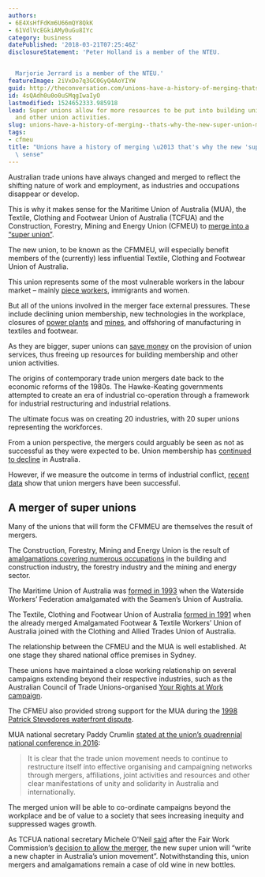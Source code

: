 ```yaml
---
authors:
- 6E4XsHfFdKm6U66mQY8QkK
- 61VdlVcEGkiAMy0uGu8IYc
category: business
datePublished: '2018-03-21T07:25:46Z'
disclosureStatement: 'Peter Holland is a member of the NTEU.


  Marjorie Jerrard is a member of the NTEU.'
featureImage: 2iVxDo7q3GC0GyQ4AoYIYW
guid: http://theconversation.com/unions-have-a-history-of-merging-thats-why-the-new-super-union-makes-sense-93077
id: 4sQAdh0u0o0uSMqgIwaIyO
lastmodified: 1524652333.985918
lead: Super unions allow for more resources to be put into building union membership
  and other union activities.
slug: unions-have-a-history-of-merging--thats-why-the-new-super-union-makes-sense
tags:
- cfmeu
title: "Unions have a history of merging \u2013 that's why the new 'super union' makes\
  \ sense"
---
```

Australian trade unions have always changed and merged to reflect the shifting nature of work and employment, as industries and occupations disappear or develop. 

This is why it makes sense for the Maritime Union of Australia (MUA), the Textile, Clothing and Footwear Union of Australia (TCFUA) and the Construction, Forestry, Mining and Energy Union (CFMEU) to [merge into a “super union”](http://www.abc.net.au/news/2018-03-06/cfmeu-maritime-union-to-merge-fair-work-decision/9517618).

The new union, to be known as the CFMMEU, will especially benefit members of the (currently) less influential Textile, Clothing and Footwear Union of Australia. 

This union represents some of the most vulnerable workers in the labour market – mainly [piece workers](https://www.fairwork.gov.au/pay/minimum-wages/piece-rates-and-commission-payments), immigrants and women. 

But all of the unions involved in the merger face external pressures. These include declining union membership, new technologies in the workplace, closures of [power plants](http://www.abc.net.au/news/2017-12-09/liddell-coal-plant-closes/9243180) and [mines](https://thewest.com.au/business/mining/cliffs-koolyanobbing-mine-closure-to-put-hundreds-out-of-work-ng-b88779209z), and offshoring of manufacturing in textiles and footwear.

As they are bigger, super unions can [save money](https://www.investopedia.com/terms/e/economiesofscale.asp) on the provision of union services, thus freeing up resources for building membership and other union activities. 


The origins of contemporary trade union mergers date back to the economic reforms of the 1980s. The Hawke-Keating governments attempted to create an era of industrial co-operation through a framework for industrial restructuring and industrial relations. 

The ultimate focus was on creating 20 industries, with 20 super unions representing the workforces.

From a union perspective, the mergers could arguably be seen as not as successful as they were expected to be. Union membership has [continued to decline](https://theconversation.com/three-charts-on-the-changing-face-of-australian-union-members-80141) in Australia. 

However, if we measure the outcome in terms of industrial conflict, [recent data](http://www.abs.gov.au/ausstats/abs@.nsf/mf/6321.0.55.001) show that union mergers have been successful. 

## A merger of super unions

Many of the unions that will form the CFMMEU are themselves the result of mergers. 

The Construction, Forestry, Mining and Energy Union is the result of [amalgamations covering numerous occupations](http://www.atua.org.au/biogs/ALE0385b.htm) in the building and construction industry, the forestry industry and the mining and energy sector. 

The Maritime Union of Australia was [formed in 1993](http://www.mua.org.au/1993_2014) when the Waterside Workers’ Federation amalgamated with the Seamen’s Union of Australia. 

The Textile, Clothing and Footwear Union of Australia [formed in 1991](http://www.atua.org.au/ptta/030.html) when the already merged Amalgamated Footwear & Textile Workers’ Union of Australia joined with the Clothing and Allied Trades Union of Australia. 

The relationship between the CFMEU and the MUA is well established. At one stage they shared national office premises in Sydney. 

These unions have maintained a close working relationship on several campaigns extending beyond their respective industries, such as the Australian Council of Trade Unions-organised [Your Rights at Work campaign](https://www.tandfonline.com/doi/abs/10.1080/00236561003654735). 

The CFMEU also provided strong support for the MUA during the [1998 Patrick Stevedores waterfront dispute](https://www.aph.gov.au/About_Parliament/Parliamentary_Departments/Parliamentary_Library/Publications_Archive/CIB/cib9899/99cib01).


MUA national secretary Paddy Crumlin [stated at the union’s quadrennial national conference in 2016](http://www.mua.org.au/principles_for_amalgamation):

> It is clear that the trade union movement needs to continue to restructure itself into effective organising and campaigning networks through mergers, affiliations, joint activities and resources and other clear manifestations of unity and solidarity in Australia and internationally.

The merged union will be able to co-ordinate campaigns beyond the workplace and be of value to a society that sees increasing inequity and suppressed wages growth.

As TCFUA national secretary Michele O'Neil [said](https://www.insideconstruction.com.au/site/news/1053199/writing-chapter-australia%E2%80%99-union-movement) after the Fair Work Commission’s [decision to allow the merger](https://www.fwc.gov.au/documents/decisionssigned/html/2018fwc1017.htm), the new super union will “write a new chapter in Australia’s union movement”. Notwithstanding this, union mergers and amalgamations remain a case of old wine in new bottles.